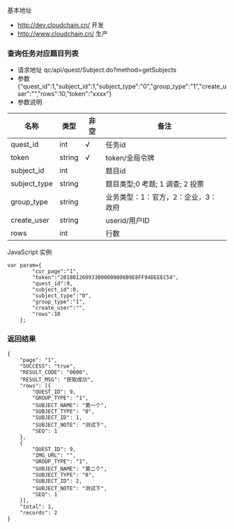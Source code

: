基本地址 
- http://dev.cloudchain.cn/ 开发
- http://www.cloudchain.cn/ 生产

### 查询任务对应题目列表
- 请求地址 qc/api/quest/Subject.do?method=getSubjects
- 参数 {"quest_id":1,"subject_id":1,"subject_type":"0","group_type":"1","create_user":"","rows":10,"token":"xxxx"}
- 参数说明

名称 | 类型 | 非空 | 备注
---  | --- | ---  | ---
quest_id | int  | √ |  任务id
token | string  | √ |  token/全局令牌
subject_id | int  |   |  题目id
subject_type | string  |   |  题目类型;0 考题; 1 调查; 2 投票
group_type | string  |   |  业务类型：1：官方，2：企业，3：政府
create_user | string  |   |  userid/用户ID
rows | int  |   |  行数

JavaScript 实例
```
var param={
		"cur_page":"1",
		"token":"201801260933000000006B9E8FF94DEEEC54",
		"quest_id":9,
		"subject_id":0,
		"subject_type":"0",
		"group_type":"1",
		"create_user":"",
		"rows":10
	};
  ```
  
  ### 返回结果
```
{
	"page": "1",
	"SUCCESS": "true",
	"RESULT_CODE": "0000",
	"RESULT_MSG": "获取成功",
	"rows": [{
		"QUEST_ID": 9,
		"GROUP_TYPE": "1",
		"SUBJECT_NAME": "第一个",
		"SUBJECT_TYPE": "0",
		"SUBJECT_ID": 1,
		"SUBJECT_NOTE": "测试下",
		"SEQ": 1
	},
	{
		"QUEST_ID": 9,
		"IMG_URL": "",
		"GROUP_TYPE": "1",
		"SUBJECT_NAME": "第二个",
		"SUBJECT_TYPE": "0",
		"SUBJECT_ID": 2,
		"SUBJECT_NOTE": "测试下",
		"SEQ": 1
	}],
	"total": 1,
	"records": 2
}
```
